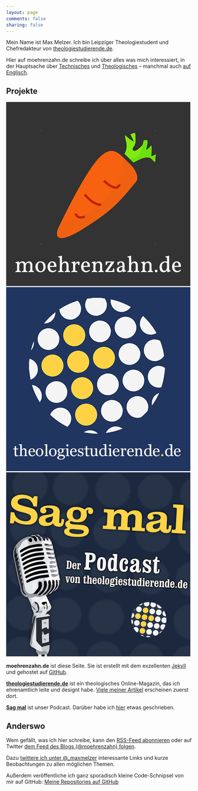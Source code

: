 ```yaml
---
layout: page
comments: false
sharing: false
---
```


<div class="profile-outer"><div class="profile-image"></div></div>

Mein Name ist Max Melzer. Ich bin Leipziger Theologiestudent und Chefredakteur von [theologiestudierende.de](http://www.theologiestudierende.de).

Hier auf moehrenzahn.de schreibe ich über alles was mich interessiert, in der Hauptsache über [Technisches](/categories/technologie/) und [Theologisches](/categories/theologie/) – manchmal  auch [auf Englisch](/en/).

## Projekte

<div class="projects">
    <a href="/" target="_blank">
         <img src="/images/Projekte/moehrenzahn.jpg" />
    </a>
    <a href="http://www.theologiestudierende.de" target="_blank">
        <img src="/images/Projekte/theologiestudierende.jpg" />
    </a>
    <a href="http://www.theologiestudierende.de/category/sag-mal-der-podcast/" target="_blank">
        <img src="/images/Projekte/Sagmal.jpg" />
    </a>
</div>

**moehrenzahn.de** ist diese Seite. Sie ist erstellt mit dem exzellenten [Jekyll](http://jekyllrb.com) und gehostet auf [GitHub](https://github.com).

[**theologiestudierende.de**](http://www.theologiestudierende.de/) ist ein theologisches Online-Magazin, das ich ehrenamtlich leite und designt habe. [Viele meiner Artikel](http://www.theologiestudierende.de/author/portalleitung/) erscheinen zuerst dort.

[**Sag mal**](http://www.theologiestudierende.de/category/sag-mal-der-podcast/) ist unser Podcast. Darüber habe ich [hier](/podcasts/) etwas geschrieben.

## Anderswo

Wem gefällt, was ich hier schreibe, kann den [RSS-Feed abonnieren](/feed.xml) oder auf Twitter [dem Feed des Blogs (@moehrenzahn) folgen](https://twitter.com/moehrenzahn).

Dazu [twittere ich unter @_maxmelzer](http://www.twitter.com/_maxmelzer) interessante Links und kurze Beobachtungen zu allen möglichen Themen.

Außerdem veröffentliche ich ganz sporadisch kleine Code-Schnipsel von mir auf GitHub: [Meine Repositories auf GitHub](https://github.com/moehrenzahn)